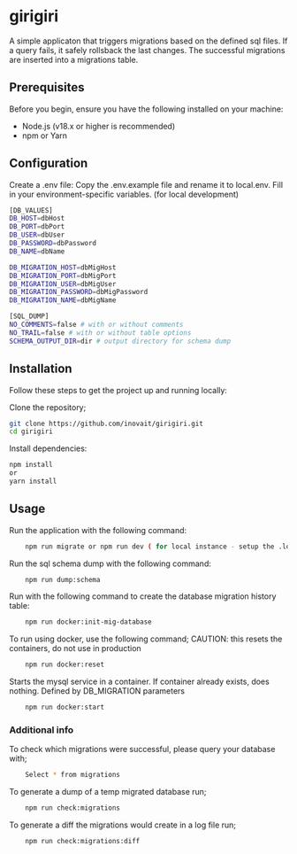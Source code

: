 # girigiri

A simple applicaton that triggers migrations based on the defined sql files.
If a query fails, it safely rollsback the last changes. 
The successful migrations are inserted into a migrations table.

## Prerequisites
Before you begin, ensure you have the following installed on your machine:

- Node.js (v18.x or higher is recommended)
- npm or Yarn

## Configuration

Create a .env file:
Copy the .env.example file and rename it to local.env. Fill in your environment-specific variables. (for local development)

```sh
[DB_VALUES]
DB_HOST=dbHost
DB_PORT=dbPort
DB_USER=dbUser
DB_PASSWORD=dbPassword
DB_NAME=dbName

DB_MIGRATION_HOST=dbMigHost
DB_MIGRATION_PORT=dbMigPort
DB_MIGRATION_USER=dbMigUser
DB_MIGRATION_PASSWORD=dbMigPassword
DB_MIGRATION_NAME=dbMigName

[SQL_DUMP]
NO_COMMENTS=false # with or without comments
NO_TRAIL=false # with or without table options
SCHEMA_OUTPUT_DIR=dir # output directory for schema dump 
```

## Installation
Follow these steps to get the project up and running locally:

Clone the repository;

```sh
git clone https://github.com/inovait/girigiri.git
cd girigiri
```

Install dependencies:

```sh
npm install
or
yarn install
```

## Usage
Run the application with the following command:
```sh
    npm run migrate or npm run dev ( for local instance - setup the .local.env accordingly)
```

Run the sql schema dump with the following command:
```sh
    npm run dump:schema
```

Run with the following command to create the database migration history table:
```sh
    npm run docker:init-mig-database
```

To run using docker, use the following command;
CAUTION: this resets the containers, do not use in production
```sh
    npm run docker:reset
```

Starts the mysql service in a container. If container already exists, does nothing. Defined by DB_MIGRATION parameters
```sh
    npm run docker:start
```

### Additional info
To check which migrations were successful, please query your database with;
```sh
    Select * from migrations
```

To generate a dump of a temp migrated database run;
```sh
    npm run check:migrations
```

To generate a diff the migrations would create in a log file run;
```sh
    npm run check:migrations:diff
```